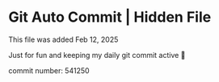 # Git Auto Commit | Hidden File

This file was added Feb 12, 2025

Just for fun and keeping my daily git commit active 🤪

commit number: 541250
